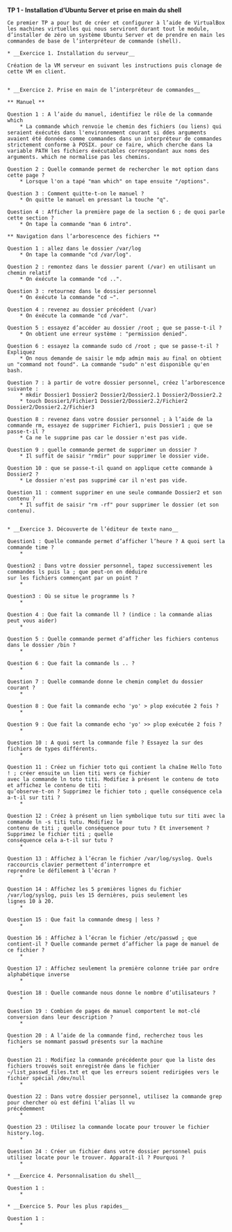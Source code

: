 **TP 1 - Installation d’Ubuntu Server et prise en main du shell**

	Ce premier TP a pour but de créer et configurer à l’aide de VirtualBox les machines virtuelles qui nous serviront durant tout le module, d’installer de zéro un système Ubuntu Server et de prendre en main les commandes de base de l’interpréteur de commande (shell).

	* __Exercice 1. Installation du serveur__
	
	Création de la VM serveur en suivant les instructions puis clonage de cette VM en client.


	* __Exercice 2. Prise en main de l’interpréteur de commandes__
	
	** Manuel **
	
	Question 1 : A l’aide du manuel, identifiez le rôle de la commande which
		* La commande which renvoie le chemin des fichiers (ou liens) qui seraient éxécutés dans l'environnement courant si ddes arguments avaient été données comme commandes dans un interpréteur de commandes strictement conforme à POSIX. pour ce faire, which cherche dans la variable PATH les fichiers éxécutables correspondant aux noms des arguments. which ne normalise pas les chemins.
		
	Question 2 : Quelle commande permet de rechercher le mot option dans cette page ?
		* Lorsque l'on a tapé "man which" on tape ensuite "/options".
		
	Question 3 : Comment quitte-t-on le manuel ?
		* On quitte le manuel en pressant la touche "q".
	
	Question 4 : Afficher la première page de la section 6 ; de quoi parle cette section ?
		* On tape la commande "man 6 intro".
			
	** Navigation dans l’arborescence des fichiers **
	
	Question 1 : allez dans le dossier /var/log
		* On tape la commande "cd /var/log".
		
	Question 2 : remontez dans le dossier parent (/var) en utilisant un chemin relatif
		* On éxécute la commande "cd ..".
		
	Question 3 : retournez dans le dossier personnel
		* On éxécute la commande "cd ~".
		
	Question 4 : revenez au dossier précédent (/var)
		* On éxécute la commande "cd /var".
		
	Question 5 : essayez d’accéder au dossier /root ; que se passe-t-il ?
		* On obtient une erreur système : "permission denied".

	Question 6 : essayez la commande sudo cd /root ; que se passe-t-il ? Expliquez
		* On nous demande de saisir le mdp admin mais au final on obtient un "command not found". La commande "sudo" n'est disponible qu'en bash.
		
	Question 7 : à partir de votre dossier personnel, créez l’arborescence suivante :
		* mkdir Dossier1 Dossier2 Dossier2/Dossier2.1 Dossier2/Dossier2.2
		* touch Dossier1/Fichier1 Dossier2/Dossier2.2/Fichier2 Dossier2/Dossier2.2/Fichier3 
		
	Question 8 : revenez dans votre dossier personnel ; à l’aide de la commande rm, essayez de supprimer Fichier1, puis Dossier1 ; que se passe-t-il ?
		* Ca ne le supprime pas car le dossier n'est pas vide.
	
	Question 9 : quelle commande permet de supprimer un dossier ?
		* Il suffit de saisir "rmdir" pour supprimer le dossier vide.

	Question 10 : que se passe-t-il quand on applique cette commande à Dossier2 ?
		* Le dossier n'est pas supprimé car il n'est pas vide.

	Question 11 : comment supprimer en une seule commande Dossier2 et son contenu ?
		* Il suffit de saisir "rm -rf" pour supprimer le dossier (et son contenu).


	* __Exercice 3. Découverte de l’éditeur de texte nano__
	
	Question1 : Quelle commande permet d’afficher l’heure ? A quoi sert la commande time ?
		* 
		
	Question2 : Dans votre dossier personnel, tapez successivement les commandes ls puis la ; que peut-on en déduire
	sur les fichiers commençant par un point ?
		*
		
	Question3 : Où se situe le programme ls ?
		*
		
	Question 4 : Que fait la commande ll ? (indice : la commande alias peut vous aider)
		*
		
	Question 5 : Quelle commande permet d’afficher les fichiers contenus dans le dossier /bin ?
		*
		
	Question 6 : Que fait la commande ls .. ?
		*
		
	Question 7 : Quelle commande donne le chemin complet du dossier courant ?
		*
		
	Question 8 : Que fait la commande echo 'yo' > plop exécutée 2 fois ?
		*
		
	Question 9 : Que fait la commande echo 'yo' >> plop exécutée 2 fois ?
		*
		
	Question 10 : A quoi sert la commande file ? Essayez la sur des fichiers de types différents.
		*
		
	Question 11 : Créez un fichier toto qui contient la chaîne Hello Toto ! ; créer ensuite un lien titi vers ce fichier
	avec la commande ln toto titi. Modifiez à présent le contenu de toto et affichez le contenu de titi :
	qu’observe-t-on ? Supprimez le fichier toto ; quelle conséquence cela a-t-il sur titi ?
		*
		
	Question 12 : Créez à présent un lien symbolique tutu sur titi avec la commande ln -s titi tutu. Modifiez le
	contenu de titi ; quelle conséquence pour tutu ? Et inversement ? Supprimez le fichier titi ; quelle
	conséquence cela a-t-il sur tutu ?
		*
		
	Question 13 : Affichez à l’écran le fichier /var/log/syslog. Quels raccourcis clavier permettent d’interrompre et
	reprendre le défilement à l’écran ?
		*
	
	Question 14 : Affichez les 5 premières lignes du fichier /var/log/syslog, puis les 15 dernières, puis seulement les
	lignes 10 à 20.
		*
		
	Question 15 : Que fait la commande dmesg | less ?
		*
		
	Question 16 : Affichez à l’écran le fichier /etc/passwd ; que contient-il ? Quelle commande permet d’afficher la page de manuel de ce fichier ?
		*
		
	Question 17 : Affichez seulement la première colonne triée par ordre alphabétique inverse
		*
		
	Question 18 : Quelle commande nous donne le nombre d’utilisateurs ?
		*
		
	Question 19 : Combien de pages de manuel comportent le mot-clé conversion dans leur description ?
		*
		
	Question 20 : A l’aide de la commande find, recherchez tous les fichiers se nommant passwd présents sur la machine
		*
		
	Question 21 : Modifiez la commande précédente pour que la liste des fichiers trouvés soit enregistrée dans le fichier ~/list_passwd_files.txt et que les erreurs soient redirigées vers le fichier spécial /dev/null
		*
	
	Question 22 : Dans votre dossier personnel, utilisez la commande grep pour chercher où est défini l’alias ll vu
	précédemment
		*
	
	Question 23 : Utilisez la commande locate pour trouver le fichier history.log.
		*
		
	Question 24 : Créer un fichier dans votre dossier personnel puis utilisez locate pour le trouver. Apparaît-il ? Pourquoi ? 
		* 

	* __Exercice 4. Personnalisation du shell__
	
	Question 1 : 
		* 

	* __Exercice 5. Pour les plus rapides__
	
	Question 1 : 
		* 

